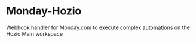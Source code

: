 # Monday-Hozio
Webhook handler for Monday.com to execute complex automations on the Hozio Main workspace
